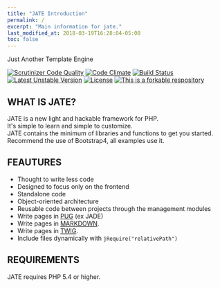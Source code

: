 ```yaml
---
title: "JATE Introduction"
permalink: /
excerpt: "Main information for jate."
last_modified_at: 2018-03-19T16:28:04-05:00
toc: false
---
```

Just Another Template Engine<br>

[![Scrutinizer Code Quality](https://scrutinizer-ci.com/g/XaBerr/JATE/badges/quality-score.png?b=master)](https://scrutinizer-ci.com/g/XaBerr/JATE/?branch=master)
[![Code Climate](https://codeclimate.com/github/XaBerr/JATE/badges/gpa.svg)](https://codeclimate.com/github/XaBerr/JATE)
[![Build Status](https://travis-ci.org/XaBerr/JATE.svg?branch=master)](https://travis-ci.org/XaBerr/JATE)
<br>
[![Latest Unstable Version](https://poser.pugx.org/xaberr/jate/v/unstable)](https://packagist.org/packages/xaberr/jate)
[![License](https://poser.pugx.org/xaberr/jate/license)](https://packagist.org/packages/xaberr/jate)
[![This is a forkable respository](https://img.shields.io/badge/forkable-yes-brightgreen.svg)](https://basicallydan.github.io/forkability/?u=XaBerr&r=JATE&l=PHP)

## WHAT IS JATE?
JATE is a new light and hackable framework for PHP.<br>
It's simple to learn and simple to customize.<br>
JATE contains the minimum of libraries and functions to get you started.<br>
Recommend the use of Bootstrap4, all examples use it.<br>
## FEAUTURES
- Thought to write less code
- Designed to focus only on the frontend
- Standalone code
- Object-oriented architecture
- Reusable code between projects through the management modules
- Write pages in [PUG](http://www.jade-lang.com) (ex JADE)
- Write pages in [MARKDOWN](http://parsedown.org/).
- Write pages in [TWIG](http://twig.sensiolabs.org/).
- Include files dynamically with `jRequire("relativePath")`

## REQUIREMENTS
JATE requires PHP 5.4 or higher.
